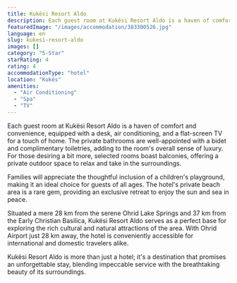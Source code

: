 ```yaml
---
title: Kukësi Resort Aldo
description: Each guest room at Kukësi Resort Aldo is a haven of comfort and convenience, equipped with a desk, air conditioning, and a flat-screen TV for a touch of home. T
featuredImage: "/images/accommodation/383300526.jpg"
language: en
slug: kukesi-resort-aldo
images: []
category: "5-Star"
starRating: 4
rating: 4
accommodationType: "hotel"
location: "Kukës"
amenities:
  - "Air Conditioning"
  - "Spa"
  - "TV"
---
```


Each guest room at Kukësi Resort Aldo is a haven of comfort and convenience, equipped with a desk, air conditioning, and a flat-screen TV for a touch of home. The private bathrooms are well-appointed with a bidet and complimentary toiletries, adding to the room's overall sense of luxury. For those desiring a bit more, selected rooms boast balconies, offering a private outdoor space to relax and take in the surroundings.

Families will appreciate the thoughtful inclusion of a children's playground, making it an ideal choice for guests of all ages. The hotel's private beach area is a rare gem, providing an exclusive retreat to enjoy the sun and sea in peace.

Situated a mere 28 km from the serene Ohrid Lake Springs and 37 km from the Early Christian Basilica, Kukësi Resort Aldo serves as a perfect base for exploring the rich cultural and natural attractions of the area. With Ohrid Airport just 28 km away, the hotel is conveniently accessible for international and domestic travelers alike.

Kukësi Resort Aldo is more than just a hotel; it's a destination that promises an unforgettable stay, blending impeccable service with the breathtaking beauty of its surroundings.

